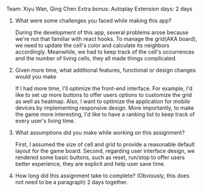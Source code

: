 Team: Xiyu Wan, Qing Chen
Extra bonus: Autoplay
Extension days: 2 days

1. What were some challenges you faced while making this app?

    During the development of this app, several problems arose because we're not that familiar with react hooks. To manage the grid(AKA board), we need to update the cell's color and calculate its neighbors accordingly. Meanwhile, we had to keep track of the cell's occurrences and the number of living cells, they all made things complicated. 

2. Given more time, what additional features, functional or design changes would you make

    If I had more time, I'll optimize the front-end interface. For example, I'd like to set up more buttons to offer users options to customize the grid as well as heatmap. Also, I want to optimize the application for mobile devices by implementing responsive design. More importantly, to make the game more interesting, I'd like to have a ranking list to keep track of every user's living time.

3. What assumptions did you make while working on this assignment?
    
    First, I assumed the size of cell and grid to provide a reasonable default layout for the game board. Second, regarding user interface design, we rendered some basic buttons, such as reset, run/stop to offer users better experience, they are explicit and help user save time.


4. How long did this assignment take to complete? (Obviously, this does not need to be a paragraph)
    2 days together.